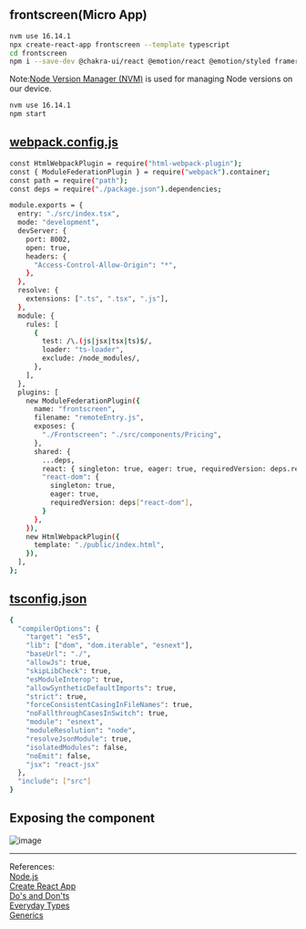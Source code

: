## frontscreen(Micro App)

```bash
nvm use 16.14.1
npx create-react-app frontscreen --template typescript
cd frontscreen
npm i --save-dev @chakra-ui/react @emotion/react @emotion/styled framer-motion webpack webpack-cli html-webpack-plugin webpack-dev-server ts-loader
```
Note:[Node Version Manager (NVM)](https://github.com/nvm-sh/nvm) is used for managing Node versions on our device.

```bash
nvm use 16.14.1
npm start
```

## [webpack.config.js](https://webpack.js.org/configuration/)

```bash
const HtmlWebpackPlugin = require("html-webpack-plugin");
const { ModuleFederationPlugin } = require("webpack").container;
const path = require("path");
const deps = require("./package.json").dependencies;

module.exports = {
  entry: "./src/index.tsx",
  mode: "development",
  devServer: {
    port: 8002,
    open: true,
    headers: {
      "Access-Control-Allow-Origin": "*",
    },
  },
  resolve: {
    extensions: [".ts", ".tsx", ".js"],
  },
  module: {
    rules: [
      {
        test: /\.(js|jsx|tsx|ts)$/,
        loader: "ts-loader",
        exclude: /node_modules/,
      },
    ],
  },
  plugins: [
    new ModuleFederationPlugin({
      name: "frontscreen",
      filename: "remoteEntry.js",
      exposes: {
        "./Frontscreen": "./src/components/Pricing",
      },
      shared: {
        ...deps,
        react: { singleton: true, eager: true, requiredVersion: deps.react },
        "react-dom": {
          singleton: true,
          eager: true,
          requiredVersion: deps["react-dom"],
        }
      },
    }),
    new HtmlWebpackPlugin({
      template: "./public/index.html",
    }),
  ],
};
```

## [tsconfig.json](https://www.typescriptlang.org/docs/handbook/tsconfig-json.html)

```bash
{
  "compilerOptions": {
    "target": "es5",
    "lib": ["dom", "dom.iterable", "esnext"],
    "baseUrl": "./",
    "allowJs": true,
    "skipLibCheck": true,
    "esModuleInterop": true,
    "allowSyntheticDefaultImports": true,
    "strict": true,
    "forceConsistentCasingInFileNames": true,
    "noFallthroughCasesInSwitch": true,
    "module": "esnext",
    "moduleResolution": "node",
    "resolveJsonModule": true,
    "isolatedModules": false,
    "noEmit": false,
    "jsx": "react-jsx"
  },
  "include": ["src"]
}
```

## Exposing the component

![image](https://user-images.githubusercontent.com/76512851/201611228-4b0d8153-f1b9-4f7f-a03f-909d6e87e2b6.png)

<hr>

References:<br>
[Node.js](https://nodejs.org/en/docs/)<br>
[Create React App](https://create-react-app.dev/)<br>
[Do's and Don'ts](https://www.typescriptlang.org/docs/handbook/declaration-files/do-s-and-don-ts.html)<br>
[Everyday Types](https://www.typescriptlang.org/docs/handbook/2/everyday-types.html)<br>
[Generics](https://www.typescriptlang.org/docs/handbook/2/generics.html)<br>
